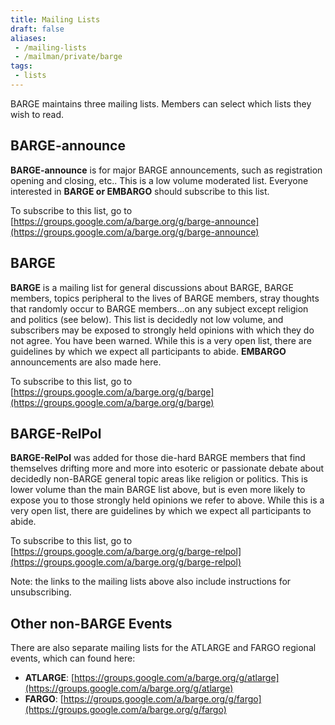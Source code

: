 ```yaml
---
title: Mailing Lists
draft: false
aliases:
 - /mailing-lists
 - /mailman/private/barge
tags:
 - lists
---
```


BARGE maintains three mailing lists. Members can select which lists they wish to read.
<!--more-->

## BARGE-announce

**BARGE-announce** is for major BARGE announcements, such as registration
opening and closing, etc.. This is a low volume moderated list. Everyone
interested in **BARGE or EMBARGO** should subscribe to this list.

To subscribe to this list, go to 
[https://groups.google.com/a/barge.org/g/barge-announce](https://groups.google.com/a/barge.org/g/barge-announce)

## BARGE

**BARGE** is a mailing list for general discussions about BARGE, BARGE members,
topics peripheral to the lives of BARGE members, stray thoughts that randomly
occur to BARGE members...on any subject except religion and politics (see
below). This list is decidedly not low volume, and subscribers may be exposed
to strongly held opinions with which they do not agree. You have been
warned. While this is a very open list, there are guidelines by which we expect
all participants to abide.  **EMBARGO** announcements are also made here.

To subscribe to this list, go to
[https://groups.google.com/a/barge.org/g/barge](https://groups.google.com/a/barge.org/g/barge)

## BARGE-RelPol

**BARGE-RelPol** was added for those die-hard BARGE members that find
themselves drifting more and more into esoteric or passionate debate about
decidedly non-BARGE general topic areas like religion or politics. This is
lower volume than the main BARGE list above, but is even more likely to expose
you to those strongly held opinions we refer to above.  While this is a very
open list, there are guidelines by which we expect all participants to abide.

To subscribe to this list, go to [https://groups.google.com/a/barge.org/g/barge-relpol](https://groups.google.com/a/barge.org/g/barge-relpol)

Note: the links to the mailing lists above also include instructions for unsubscribing.

## Other non-BARGE Events

There are also separate mailing lists for the ATLARGE and FARGO regional events, which can found here:

* **ATLARGE**: [https://groups.google.com/a/barge.org/g/atlarge](https://groups.google.com/a/barge.org/g/atlarge)
* **FARGO**: [https://groups.google.com/a/barge.org/g/fargo](https://groups.google.com/a/barge.org/g/fargo)
